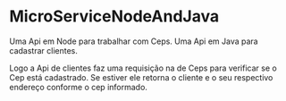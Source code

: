 # MicroServiceNodeAndJava

  Uma Api em Node para trabalhar com Ceps. Uma Api em Java para cadastrar clientes.
  
  Logo a Api de clientes faz uma requisição na de Ceps para verificar se o Cep está cadastrado. Se estiver ele retorna o cliente e o seu respectivo endereço conforme o cep informado.
  

